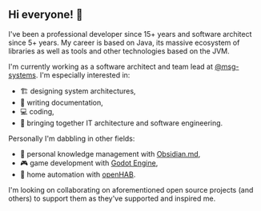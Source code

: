 ## Hi everyone! 👋

I've been a professional developer since 15+ years and software architect since 5+ years.
My career is based on Java, its massive ecosystem of libraries as well as tools and other technologies based on the JVM.

I'm currently working as a software architect and team lead at [@msg-systems](https://github.com/msg-systems).
I'm especially interested in:

- 🏗️ designing system architectures,
- 📝 writing documentation,
- 💻 coding,
- 🤝 bringing together IT architecture and software engineering.

Personally I'm dabbling in other fields:

- 🧠 personal knowledge management with [Obsidian.md](https://github.com/obsidianmd),
- 🎮 game development with [Godot Engine](https://github.com/godotengine),
- 🏡 home automation with [openHAB](https://github.com/openhab).

I'm looking on collaborating on aforementioned open source projects (and others) to support them as they've supported and inspired me.

<!--
Here are some ideas to get you started:
- 🤔 I’m looking for help with ...
- 💬 Ask me about ...
- 📫 How to reach me: ...
- ⚡ Fun fact: ...
-->
